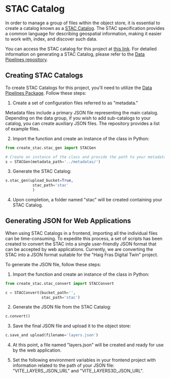 # STAC Catalog

In order to manage a group of files within the object store, it is essential to create a catalog known as a [STAC Catalog](https://stacspec.org/en). The STAC specification provides a common language for describing geospatial information, making it easier to work with, index, and discover such data.

You can access the STAC catalog for this project at [this link](https://radiantearth.github.io/stac-browser/#/external/pilot-imfe-o.s3-ext.jc.rl.ac.uk/haig-fras/stac/catalog.json). For detailed information on generating a STAC Catalog, please refer to the [Data Pipelines repository](https://github.com/NOC-OI/data_pipelines).

## Creating STAC Catalogs

To create STAC Catalogs for this project, you'll need to utilize the [Data Pipelines Package](https://github.com/NOC-OI/data_pipelines). Follow these steps:

1. Create a set of configuration files referred to as "metadata."

Metadata files include a primary JSON file representing the main catalog. Depending on the data group, if you wish to add sub-catalogs to your catalog, you can create auxiliary JSON files. The repository provides a list of example files.

2. Import the function and create an instance of the class in Python:

```python
from create_stac.stac_gen import STACGen

# Create an instance of the class and provide the path to your metadata files (JSON files)
s = STACGen(metadata_path='../metadatas/')
```

3. Generate the STAC Catalog:

```python
s.stac_gen(upload_bucket=True,
            stac_path='stac'
            )
```

4. Upon completion, a folder named "stac" will be created containing your STAC Catalog.

## Generating JSON for Web Applications

When using STAC Catalogs in a frontend, importing all the individual files can be time-consuming. To expedite this process, a set of scripts has been created to convert the STAC into a single user-friendly JSON format that can be accepted by web applications. Currently, we are converting the STAC into a JSON format suitable for the "Haig Fras Digital Twin" project.

To generate the JSON file, follow these steps:

1. Import the function and create an instance of the class in Python:

```python
from create_stac.stac_convert import STACConvert

c = STACConvert(bucket_path='',
                stac_path='stac')
```

2. Generate the JSON file from the STAC Catalog:

```python
c.convert()
```

3. Save the final JSON file and upload it to the object store:

```python
c.save_and upload(filename='layers.json')
```

4. At this point, a file named "layers.json" will be created and ready for use by the web application.

5. Set the following environment variables in your frontend project with information related to the path of your JSON file: "VITE_LAYERS_JSON_URL" and "VITE_LAYERS3D_JSON_URL".
